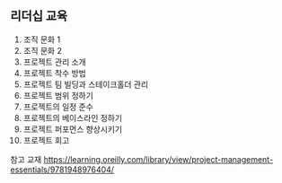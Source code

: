 ## 리더십 교육 

1. 조직 문화 1
2. 조직 문화 2
3. 프로젝트 관리 소개
4. 프로젝트 착수 방법
5. 프로젝트 팀 빌딩과 스테이크홀더 관리 
6. 프로젝트 범위 정하기
7. 프로젝트의 일정 준수
8. 프로젝트의 베이스라인 정하기
9. 프로젝트 퍼포먼스 향상시키기
10. 프로젝트 회고


참고 교재
https://learning.oreilly.com/library/view/project-management-essentials/9781948976404/
